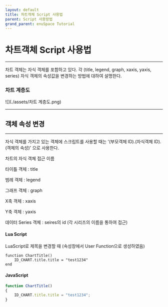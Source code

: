 ```yaml
---
layout: default
title: 차트객체 Script 사용법
parent: Script 사용방법
grand_parent: enuSpace Tutorial
---
```


# 차트객체 Script 사용법

---

차트 객체는 자식 객체를 포함하고 있다. 각 \(title, legend, graph, xaxis, yaxis, series\) 자식 객체의 속성값을 변경하는 방법에 대하여 설명한다. 

### 차트 계층도

![](./assets/차트 계층도.png)

---

## 객체 속성 변경

---

자식 객체를 가지고 있는 객체에 스크립트를 사용할 때는 '\(부모객체 ID\).\(자식객체 ID\).\(객체의 속성\)' 으로 사용한다.

차트의 자식 객체 접근 이름

타이틀 객체 : title

범례 객체 : legend

그래프 객체 : graph

X축 객체 : xaxis

Y축 객체 : yaxis

데이터 Series 객체 : seires의 id \(각 시리즈의 이름을 통하여 접근\)

#### Lua Script

LuaScript로 제목을 변경할 때 \(속성창에서 User Function으로 생성하였음\)

```
function ChartTitle()
    ID_CHART.title.title = "test1234"
end
```

#### JavaScript

```js
function ChartTitle()
{
    ID_CHART.title.title = "test1234";
}
```



